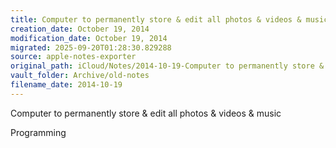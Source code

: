 ```yaml
---
title: Computer to permanently store & edit all photos & videos & music…
creation_date: October 19, 2014
modification_date: October 19, 2014
migrated: 2025-09-20T01:28:30.829288
source: apple-notes-exporter
original_path: iCloud/Notes/2014-10-19-Computer to permanently store & edit all photos & videos & music….md
vault_folder: Archive/old-notes
filename_date: 2014-10-19
---
```



Computer to permanently store & edit all photos & videos & music

Programming

